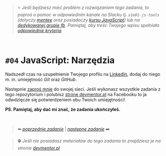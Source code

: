 > :star: *Jeśli będziesz mieć problem z rozwiązaniem tego zadania, to poproś o pomoc w odpowiednim kanale na Slacku tj. `s1e01-js-tools` (dotyczy [mentee](https://devmentor.pl/mentoring-javascript/) oraz posiadaczy [kursu JavaScript](https://devmentor.pl/p/javascript-for-beginners/)) lub na [dedykowanej grupie fb](https://www.facebook.com/groups/155234921740033). Pamiętaj, aby treść Twojego wpisu spełniała [odpowiednie kryteria](https://devmentor.pl/jak-prosic-o-pomoc/).*

&nbsp;

# `#04` JavaScript: Narzędzia

Nadszedł czas na uzupełnienie Twojego profilu na [LinkedIn](https://www.linkedin.com/), dodaj do niego m. in. umiejętność *Git* oraz *GitHub*.

Następnie [zaproś mnie](https://www.linkedin.com/in/mateusz-bogolubow/) do swojej sieci. Jeśli wykonasz wszystkie zadania z tego repozytorium i polubisz [stronę devmentor.pl](https://www.facebook.com/devmentorpl/) na Facebooku to ja odwdzięcze się potwierdzeniem obu Twoich umiejętności!

**PS. Pamiętaj, aby dać mi znać, że zadania ukończyłeś.**

&nbsp;

> :arrow_left: [*poprzednie zadanie*](./../03) | [*następne zadanie*](./../05) :arrow_right:

> :no_entry: *Jeśli nie posiadasz materiałów do tego zadania to znajdziesz je na stronie [devmentor.pl](https://devmentor.pl/p/js-tools/)*
